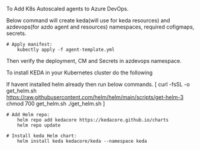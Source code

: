 To Add K8s Autoscaled agents to Azure DevOps.

Below command will create keda(will use for keda resources) and azdevops(for azdo agent and resources) namespaces, required cofigmaps, secrets. 

    # Apply manifest:
        kubectly apply -f agent-template.yml    


Then verify the deployment, CM and Secrets in azdevops namespace.


To install KEDA in your Kubernetes cluster do the following

If havent installed helm already then run below commands. 
[
curl -fsSL -o get_helm.sh https://raw.githubusercontent.com/helm/helm/main/scripts/get-helm-3
chmod 700 get_helm.sh
./get_helm.sh
]

    # Add Helm repo:
        helm repo add kedacore https://kedacore.github.io/charts
        helm repo update

    # Install keda Helm chart:
        helm install keda kedacore/keda --namespace keda

 